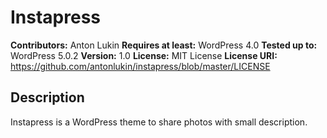 # Instapress

**Contributors:** Anton Lukin
**Requires at least:** WordPress 4.0
**Tested up to:** WordPress 5.0.2
**Version:** 1.0
**License:** MIT License
**License URI:** https://github.com/antonlukin/instapress/blob/master/LICENSE


## Description

Instapress is a WordPress theme to share photos with small description.